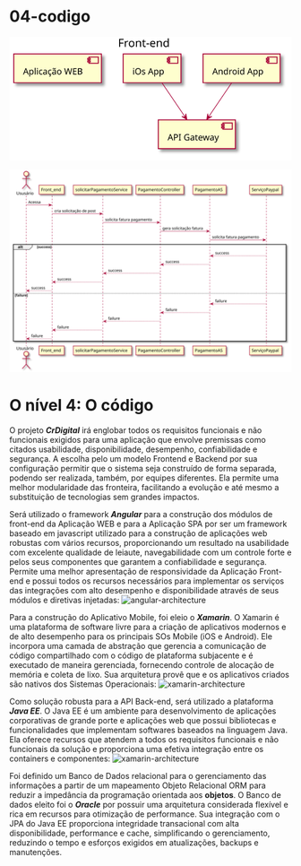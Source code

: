 # 04-codigo

![diagram](01-front-end.svg)

![diagram](02-diagrama-sequencia.svg)

# O nível 4: O código
O projeto ***CrDigital*** irá englobar todos os requisitos funcionais e não funcionais exigidos para uma aplicação que envolve premissas como citados usabilidade, disponibilidade, desempenho, confiabilidade e segurança.
A escolha pelo um modelo Frontend e Backend por sua configuração permitir que o sistema seja construído de forma separada, podendo ser realizada, também, por equipes diferentes. Ela permite uma melhor modularidade das fronteira, facilitando a evolução e até mesmo a substituição de tecnologias sem grandes impactos. 

Será utilizado o framework ***Angular*** para a construção dos módulos de front-end da Aplicação WEB e para a Aplicação SPA por ser  um framework baseado em javascript utilizado para a construção de aplicações web robustas com vários recursos, proporcionando um resultado na usabilidade com excelente qualidade de leiaute, navegabilidade com um controle forte e pelos seus  componentes que garantem a confiabilidade e segurança. Permite uma melhor apresentação de responsividade da Aplicação Front-end e possui todos os recursos necessários para implementar os serviços das integrações com alto desempenho e disponibilidade através de seus módulos e diretivas injetadas:
![angular-architecture](https://angular.io/generated/images/guide/architecture/overview2.png  "Arquitetura do Angular")


Para a construção do Aplicativo Mobile, foi eleio o ***Xamarin***. O Xamarin é uma plataforma de software livre para a criação de aplicativos modernos e de alto desempenho para os principais SOs Mobile (iOS e Android). Ele incorpora uma camada de abstração que gerencia a comunicação de código compartilhado com o código de plataforma subjacente e é executado de maneira gerenciada, fornecendo controle de alocação de memória e coleta de lixo. Sua arquitetura provê que e os aplicativos criados são nativos dos Sistemas Operacionais:
![xamarin-architecture](https://docs.microsoft.com/pt-br/xamarin/get-started/what-is-xamarin-images/xamarin-architecture.png  "Arquitetura do Xamarin")

Como solução robusta para a API Back-end, será utilizado a plataforma ***Java EE***. O Java EE é um ambiente para desenvolvimento de aplicações corporativas de grande porte e aplicações web que possui bibliotecas e funcionalidades que implementam softwares baseados na linguagem Java. Ela oferece recursos que atendem a todos os requisitos funcionais e não funcionais da solução e proporciona uma efetiva integração entre os containers e componentes:
![xamarin-architecture](https://i1.wp.com/readlearncode.com/wp-content/uploads/2017/02/java_ee_8_apis.png  "Arquitetura do Xamarin")

Foi definido um Banco de Dados relacional para o gerenciamento das informações a partir de um mapeamento Objeto Relacional ORM para reduzir a impedância da programação orientada aos **objetos**.
O Banco de dados eleito foi o ***Oracle*** por possuir uma arquitetura considerada flexível e rica em recursos para otimização de performance. Sua integração com o JPA do Java EE proporciona integridade transacional com alta disponibilidade, performance e cache, simplificando o gerenciamento, reduzindo o tempo e esforços exigidos em atualizações, backups e manutenções.
